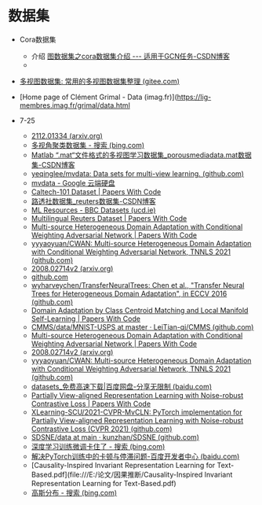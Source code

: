 # 数据集

- Cora数据集
  - 介绍 [图数据集之cora数据集介绍 --- 适用于GCN任务-CSDN博客](https://blog.csdn.net/zwqjoy/article/details/115621549)
  - 

- [多视图数据集: 常用的多视图数据集整理 (gitee.com)](https://gitee.com/zhangfk/multi-view-dataset)

- [Home page of Clément Grimal - Data (imag.fr)](https://lig-membres.imag.fr/grimal/data.html

- 7-25
  - [2112.01334 (arxiv.org)](https://arxiv.org/pdf/2112.01334)
  - [多视角聚类数据集 - 搜索 (bing.com)](https://cn.bing.com/search?q=多视角聚类数据集&qs=UT&pq=多视角聚类&sk=SC1UT2&sc=10-5&cvid=3E87593EA08842119C00BAEF5448AE5E&sp=4&lq=0&FPIG=F9441430BAAC454DB66D70435BD5D56E&first=10&FORM=PERE)
  - [Matlab “.mat“文件格式的多视图学习数据集_porousmediadata.mat数据集-CSDN博客](https://blog.csdn.net/watermel__/article/details/118733720)
  - [yeqinglee/mvdata: Data sets for multi-view learning. (github.com)](https://github.com/yeqinglee/mvdata)
  - [mvdata - Google 云端硬盘](https://drive.google.com/drive/folders/1O_3YmthAZGiq1ZPSdE74R7Nwos2PmnHH)
  - [Caltech-101 Dataset | Papers With Code](https://paperswithcode.com/dataset/caltech-101)
  - [路透社数据集_reuters数据集-CSDN博客](https://blog.csdn.net/Whyne1307/article/details/114676720)
  - [ML Resources - BBC Datasets (ucd.ie)](http://mlg.ucd.ie/datasets/bbc.html)
  - [Multilingual Reuters Dataset | Papers With Code](https://paperswithcode.com/dataset/multilingual-reuters)
  - [Multi-source Heterogeneous Domain Adaptation with Conditional Weighting Adversarial Network | Papers With Code](https://paperswithcode.com/paper/multi-source-heterogeneous-domain-adaptation)
  - [yyyaoyuan/CWAN: Multi-source Heterogeneous Domain Adaptation with Conditional Weighting Adversarial Network, TNNLS 2021 (github.com)](https://github.com/yyyaoyuan/CWAN)
  - [2008.02714v2 (arxiv.org)](https://arxiv.org/pdf/2008.02714v2)
  - [github.com](https://github.com/hellowangqian/cdspp-hda/tree/master)
  - [wyharveychen/TransferNeuralTrees: Chen et al., "Transfer Neural Trees for Heterogeneous Domain Adaptation", in ECCV 2016 (github.com)](https://github.com/wyharveychen/TransferNeuralTrees)
  - [Domain Adaptation by Class Centroid Matching and Local Manifold Self-Learning | Papers With Code](https://paperswithcode.com/paper/domain-adaptation-by-class-centroid-matching)
  - [CMMS/data/MNIST-USPS at master · LeiTian-qj/CMMS (github.com)](https://github.com/LeiTian-qj/CMMS/tree/master/data/MNIST-USPS)
  - [Multi-source Heterogeneous Domain Adaptation with Conditional Weighting Adversarial Network | Papers With Code](https://paperswithcode.com/paper/multi-source-heterogeneous-domain-adaptation)
  - [2008.02714v2 (arxiv.org)](https://arxiv.org/pdf/2008.02714v2)
  - [yyyaoyuan/CWAN: Multi-source Heterogeneous Domain Adaptation with Conditional Weighting Adversarial Network, TNNLS 2021 (github.com)](https://github.com/yyyaoyuan/CWAN)
  - [datasets_免费高速下载|百度网盘-分享无限制 (baidu.com)](https://pan.baidu.com/s/1lkSIsNRQJg6i5KffM1mxRg#list/path=%2Fdatasets)
  - [Partially View-aligned Representation Learning with Noise-robust Contrastive Loss | Papers With Code](https://paperswithcode.com/paper/partially-view-aligned-representation)
  - [XLearning-SCU/2021-CVPR-MvCLN: PyTorch implementation for Partially View-aligned Representation Learning with Noise-robust Contrastive Loss (CVPR 2021) (github.com)](https://github.com/XLearning-SCU/2021-CVPR-MvCLN)
  - [SDSNE/data at main · kunzhan/SDSNE (github.com)](https://github.com/kunzhan/SDSNE/tree/main/data)
  - [深度学习训练微调卡住了 - 搜索 (bing.com)](https://www.bing.com/search?q=深度学习训练微调卡住了&form=ANNTH1&refig=66a24e4d2bf144d9bc90005c33186755&pc=EDGENTP&adppc=EDGENTP&ntref=1)
  - [解决PyTorch训练中的卡顿与停滞问题-百度开发者中心 (baidu.com)](https://developer.baidu.com/article/detail.html?id=2025534)
  - [Causality-Inspired Invariant Representation Learning for Text-Based.pdf](file:///E:/论文/因果推断/Causality-Inspired Invariant Representation Learning for Text-Based.pdf)
  - [高斯分布 - 搜索 (bing.com)](https://cn.bing.com/search?q=高斯分布&qs=n&form=QBRE&sp=-1&lq=0&pq=高斯分布&sc=10-4&sk=&cvid=105C003F600142438DFAFAEE1696A912&ghsh=0&ghacc=0&ghpl=)


